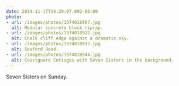 ```yaml
---
date: 2019-11-17T19:29:07.092-00:00
photo:
- url: /images/photos/1574018907.jpg
  alt: Modular concrete block riprap.
- url: /images/photos/1574018922.jpg
  alt: Chalk cliff edge against a dramatic sky.
- url: /images/photos/1574018932.jpg
  alt: Seaford Head.
- url: /images/photos/1574018944.jpg
  alt: Coastguard Cottages with Seven Sisters in the background.
---
```

Seven Sisters on Sunday.
